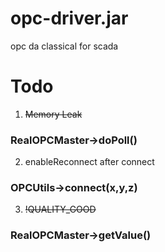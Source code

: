 # opc-driver.jar
opc da classical for scada

# Todo
1. ~~Memory Leak~~
### RealOPCMaster->doPoll() 

2. enableReconnect after connect
### OPCUtils->connect(x,y,z)

3. ~~!QUALITY_GOOD~~
### RealOPCMaster->getValue()
